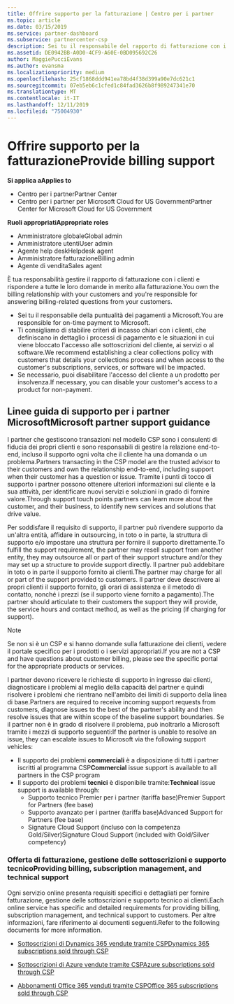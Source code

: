 ```yaml
---
title: Offrire supporto per la fatturazione | Centro per i partner
ms.topic: article
ms.date: 03/15/2019
ms.service: partner-dashboard
ms.subservice: partnercenter-csp
description: Sei tu il responsabile del rapporto di fatturazione con i tuoi clienti e devi rispondere a tutte le domande relative alla fatturazione che i clienti ti invieranno.
ms.assetid: DE0942BB-A0D0-4CF9-A60E-0BD095692C26
author: MaggiePucciEvans
ms.author: evansma
ms.localizationpriority: medium
ms.openlocfilehash: 25cf1868ddd941ea78bd4f38d399a90e7dc621c1
ms.sourcegitcommit: 07eb5eb6c1cfed1c84fad3626b8f989247341e70
ms.translationtype: MT
ms.contentlocale: it-IT
ms.lasthandoff: 12/11/2019
ms.locfileid: "75004930"
---
```

# <a name="provide-billing-support"></a><span data-ttu-id="27733-103">Offrire supporto per la fatturazione</span><span class="sxs-lookup"><span data-stu-id="27733-103">Provide billing support</span></span>

<span data-ttu-id="27733-104">**Si applica a**</span><span class="sxs-lookup"><span data-stu-id="27733-104">**Applies to**</span></span>

-  <span data-ttu-id="27733-105">Centro per i partner</span><span class="sxs-lookup"><span data-stu-id="27733-105">Partner Center</span></span>
-  <span data-ttu-id="27733-106">Centro per i partner per Microsoft Cloud for US Government</span><span class="sxs-lookup"><span data-stu-id="27733-106">Partner Center for Microsoft Cloud for US Government</span></span>

<span data-ttu-id="27733-107">**Ruoli appropriati**</span><span class="sxs-lookup"><span data-stu-id="27733-107">**Appropriate roles**</span></span>
-   <span data-ttu-id="27733-108">Amministratore globale</span><span class="sxs-lookup"><span data-stu-id="27733-108">Global admin</span></span>
-   <span data-ttu-id="27733-109">Amministratore utenti</span><span class="sxs-lookup"><span data-stu-id="27733-109">User admin</span></span>
-   <span data-ttu-id="27733-110">Agente help desk</span><span class="sxs-lookup"><span data-stu-id="27733-110">Helpdesk agent</span></span>
-   <span data-ttu-id="27733-111">Amministratore fatturazione</span><span class="sxs-lookup"><span data-stu-id="27733-111">Billing admin</span></span>
-   <span data-ttu-id="27733-112">Agente di vendita</span><span class="sxs-lookup"><span data-stu-id="27733-112">Sales agent</span></span>

<span data-ttu-id="27733-113">È tua responsabilità gestire il rapporto di fatturazione con i clienti e rispondere a tutte le loro domande in merito alla fatturazione.</span><span class="sxs-lookup"><span data-stu-id="27733-113">You own the billing relationship with your customers and you're responsible for answering billing-related questions from your customers.</span></span>

-   <span data-ttu-id="27733-114">Sei tu il responsabile della puntualità dei pagamenti a Microsoft.</span><span class="sxs-lookup"><span data-stu-id="27733-114">You are responsible for on-time payment to Microsoft.</span></span>
-   <span data-ttu-id="27733-115">Ti consigliamo di stabilire criteri di incasso chiari con i clienti, che definiscano in dettaglio i processi di pagamento e le situazioni in cui viene bloccato l'accesso alle sottoscrizioni del cliente, ai servizi o al software.</span><span class="sxs-lookup"><span data-stu-id="27733-115">We recommend establishing a clear collections policy with customers that details your collections process and when access to the customer's subscriptions, services, or software will be impacted.</span></span>
-   <span data-ttu-id="27733-116">Se necessario, puoi disabilitare l'accesso del cliente a un prodotto per insolvenza.</span><span class="sxs-lookup"><span data-stu-id="27733-116">If necessary, you can disable your customer's access to a product for non-payment.</span></span>

## <a name="microsoft-partner-support-guidance"></a><span data-ttu-id="27733-117">Linee guida di supporto per i partner Microsoft</span><span class="sxs-lookup"><span data-stu-id="27733-117">Microsoft partner support guidance</span></span>

<span data-ttu-id="27733-118">I partner che gestiscono transazioni nel modello CSP sono i consulenti di fiducia dei propri clienti e sono responsabili di gestire la relazione end-to-end, incluso il supporto ogni volta che il cliente ha una domanda o un problema.</span><span class="sxs-lookup"><span data-stu-id="27733-118">Partners transacting in the CSP model are the trusted advisor to their customers and own the relationship end-to-end, including support when their customer has a question or issue.</span></span> <span data-ttu-id="27733-119">Tramite i punti di tocco di supporto i partner possono ottenere ulteriori informazioni sul cliente e la sua attività, per identificare nuovi servizi e soluzioni in grado di fornire valore.</span><span class="sxs-lookup"><span data-stu-id="27733-119">Through support touch points partners can learn more about the customer, and their business, to identify new services and solutions that drive value.</span></span>

<span data-ttu-id="27733-120">Per soddisfare il requisito di supporto, il partner può rivendere supporto da un'altra entità, affidare in outsourcing, in toto o in parte, la struttura di supporto e/o impostare una struttura per fornire il supporto direttamente.</span><span class="sxs-lookup"><span data-stu-id="27733-120">To fulfill the support requirement, the partner may resell support from another entity, they may outsource all or part of their support structure and/or they may set up a structure to provide support directly.</span></span>  <span data-ttu-id="27733-121">Il partner può addebitare in toto o in parte il supporto fornito ai clienti.</span><span class="sxs-lookup"><span data-stu-id="27733-121">The partner may charge for all or part of the support provided to customers.</span></span> <span data-ttu-id="27733-122">Il partner deve descrivere ai propri clienti il supporto fornito, gli orari di assistenza e il metodo di contatto, nonché i prezzi (se il supporto viene fornito a pagamento).</span><span class="sxs-lookup"><span data-stu-id="27733-122">The partner should articulate to their customers the support they will provide, the service hours and contact method, as well as the pricing (if charging for support).</span></span> 

>[!Note]
><span data-ttu-id="27733-123">Se non si è un CSP e si hanno domande sulla fatturazione dei clienti, vedere il portale specifico per i prodotti o i servizi appropriati.</span><span class="sxs-lookup"><span data-stu-id="27733-123">If you are not a CSP and have questions about customer billing, please see the specific portal for the appropriate products or services.</span></span>

<span data-ttu-id="27733-124">I partner devono ricevere le richieste di supporto in ingresso dai clienti, diagnosticare i problemi al meglio della capacità del partner e quindi risolvere i problemi che rientrano nell'ambito dei limiti di supporto della linea di base.</span><span class="sxs-lookup"><span data-stu-id="27733-124">Partners are required to receive incoming support requests from customers, diagnose issues to the best of the partner's ability and then resolve issues that are within scope of the baseline support boundaries.</span></span> <span data-ttu-id="27733-125">Se il partner non è in grado di risolvere il problema, può inoltrarlo a Microsoft tramite i mezzi di supporto seguenti:</span><span class="sxs-lookup"><span data-stu-id="27733-125">If the partner is unable to resolve an issue, they can escalate issues to Microsoft via the following support vehicles:</span></span>

- <span data-ttu-id="27733-126">Il supporto dei problemi **commerciali** è a disposizione di tutti i partner iscritti al programma CSP</span><span class="sxs-lookup"><span data-stu-id="27733-126">**Commercial** issue support is available to all partners in the CSP program</span></span>
-   <span data-ttu-id="27733-127">Il supporto dei problemi **tecnici** è disponibile tramite:</span><span class="sxs-lookup"><span data-stu-id="27733-127">**Technical** issue support is available through:</span></span>
    -   <span data-ttu-id="27733-128">Supporto tecnico Premier per i partner (tariffa base)</span><span class="sxs-lookup"><span data-stu-id="27733-128">Premier Support for Partners (fee base)</span></span>
    -   <span data-ttu-id="27733-129">Supporto avanzato per i partner (tariffa base)</span><span class="sxs-lookup"><span data-stu-id="27733-129">Advanced Support for Partners (fee base)</span></span>
    -   <span data-ttu-id="27733-130">Signature Cloud Support (incluso con la competenza Gold/Silver)</span><span class="sxs-lookup"><span data-stu-id="27733-130">Signature Cloud Support (included with Gold/Silver competency)</span></span>

### <a name="providing-billing-subscription-management-and-technical-support"></a><span data-ttu-id="27733-131">Offerta di fatturazione, gestione delle sottoscrizioni e supporto tecnico</span><span class="sxs-lookup"><span data-stu-id="27733-131">Providing billing, subscription management, and technical support</span></span> 

<span data-ttu-id="27733-132">Ogni servizio online presenta requisiti specifici e dettagliati per fornire fatturazione, gestione delle sottoscrizioni e supporto tecnico ai clienti.</span><span class="sxs-lookup"><span data-stu-id="27733-132">Each online service has specific and detailed requirements for providing billing, subscription management, and technical support to customers.</span></span> <span data-ttu-id="27733-133">Per altre informazioni, fare riferimento ai documenti seguenti.</span><span class="sxs-lookup"><span data-stu-id="27733-133">Refer to the following documents for more information.</span></span>

-   [<span data-ttu-id="27733-134">Sottoscrizioni di Dynamics 365 vendute tramite CSP</span><span class="sxs-lookup"><span data-stu-id="27733-134">Dynamics 365 subscriptions sold through CSP</span></span>](https://www.microsoftpartnercommunity.com/t5/CSP/Microsoft-Partner-Support-Guidance/m-p/5262#M30)

-   [<span data-ttu-id="27733-135">Sottoscrizioni di Azure vendute tramite CSP</span><span class="sxs-lookup"><span data-stu-id="27733-135">Azure subscriptions sold through CSP</span></span>](https://www.microsoftpartnercommunity.com/t5/CSP/Microsoft-Partner-Support-Guidance/m-p/5263#M31)

-   [<span data-ttu-id="27733-136">Abbonamenti Office 365 venduti tramite CSP</span><span class="sxs-lookup"><span data-stu-id="27733-136">Office 365 subscriptions sold through CSP</span></span>](https://www.microsoftpartnercommunity.com/t5/CSP/Microsoft-Partner-Support-Guidance/m-p/5264#M32)
 

